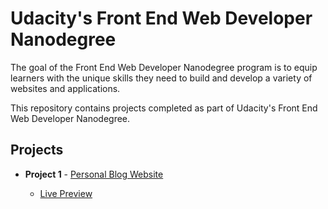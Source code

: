 # Udacity's Front End Web Developer Nanodegree

The goal of the Front End Web Developer Nanodegree program is to equip learners with the unique skills they need to build and develop a variety of websites and applications. 

This repository contains projects completed as part of Udacity's Front End Web Developer Nanodegree.

## Projects

- **Project 1** - [Personal Blog Website](https://github.com/May-95/nanodegree-projects/tree/main/Project%201%20-%20personal%20blog)

   - [Live Preview](https://may-95.github.io/nanodegree-projects/Project%201%20-%20personal%20blog)
